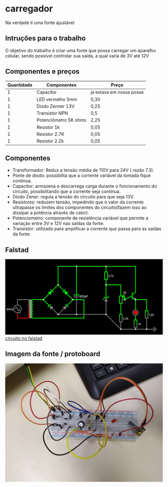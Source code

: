 # carregador
Na verdade é uma fonte ajustável
## Intruções para o trabalho
O objetivo do trabalho é criar uma fonte que possa carregar um aparelho celular, sendo possível controlar sua saída, a qual varia de 3V até 12V
## Componentes e preços
Quantidade | Componentes | Preço
---------- | ----------- | -----
1      | Capacitor | ja estava em nossa posse
1 | LED vermelho 5mm | 0,30
1| Diodo Zenner 13V | 0,25
1 | Transistor NPN | 0,5
1 | Potenciômetro 5K ohms | 2,25
1 | Resistor 1k| 0,05
1 | Resistor 2.7K | 0,05
1 | Resistor 2.2k | 0,05

## Componentes
* Transformador: Reduz a tensão média de 110V para 24V ( razão 7.3).
* Ponte de diodo: possibilita que a corrente variável da tomada fique contínua.
* Capacitor: armazena e descarrega carga durante o funcionamento do circuito, possibilitando que a corrente seja contínua.
* Diodo Zener: regula a tensão do circuito para que seja 13V.
* Resistores: reduzem tensão, impedindo que o valor da corrente ultrapasse os limites dos componentes do circuito(fazem isso ao dissipar a potência através de calor).
* Potenciometro: componente de resistência variável que permite a variação entre 3V e 12V nas saídas da fonte.
* Transistor: utilizado para amplificar a corrente que passa para as saídas da fonte

## Falstad
![circuito falstad](Imagens/circuito5.png)
[circuito no falstad](https://tinyurl.com/29td5cmg)

## Imagem da fonte / protoboard
![fonte](Imagens/ciruitofoto.jpeg)
